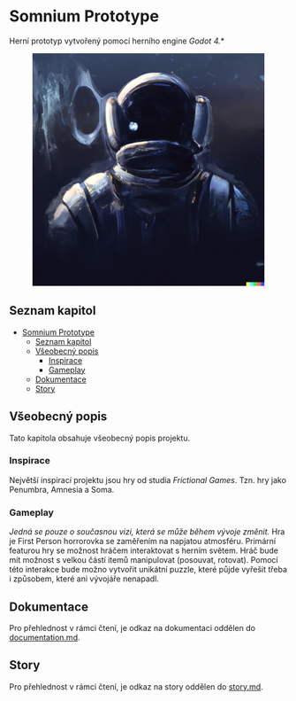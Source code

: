 # Somnium Prototype
Herní prototyp vytvořený pomocí herního engine *Godot 4.**

<p align="center">
  <img src="https://github.com/AeriftGames/Somnium/blob/develop/docs/img/project_logo.png" alt="Ukázka"/>
</p>

## Seznam kapitol
- [Somnium Prototype](#somnium-prototype)
  * [Seznam kapitol](#seznam-kapitol)
  * [Všeobecný popis](#v-eobecn--popis)
    + [Inspirace](#inspirace)
    + [Gameplay](#gameplay)
  * [Dokumentace](#dokumentace)
  * [Story](#story)

## Všeobecný popis
Tato kapitola obsahuje všeobecný popis projektu.

### Inspirace
Největší inspirací projektu jsou hry od studia *Frictional Games*. Tzn. hry jako Penumbra, Amnesia a Soma.

### Gameplay
*Jedná se pouze o současnou vizi, která se může během vývoje změnit.*
Hra je First Person horrorovka se zaměřením na napjatou atmosféru. Primární featurou hry se možnost hráčem interaktovat s herním světem. Hráč bude mít možnost s velkou částí itemů manipulovat (posouvat, rotovat). Pomocí této interakce bude možno vytvořit unikátní puzzle, které půjde vyřešit třeba i způsobem, které ani vývojáře nenapadl.

## Dokumentace
Pro přehlednost v rámci čtení, je odkaz na dokumentaci oddělen do [documentation.md](/docs/documentation.md).

## Story
Pro přehlednost v rámci čtení, je odkaz na story oddělen do [story.md](/docs/story.md).
